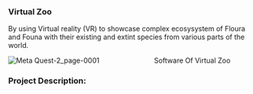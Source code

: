 ### Virtual Zoo 
By using Virtual reality (VR) to showcase complex ecosysystem of Floura and Founa with their existing and extint species from various parts of the world.

![Meta Quest-2_page-0001](https://github.com/gauravmishra2123/Virtual-Zoo/assets/114698901/e5807871-4461-4527-8dae-ed74e9f51755)
&emsp;    &emsp;        &emsp;     &emsp;     &emsp;     &emsp;         Software Of Virtual Zoo 

### Project Description:

